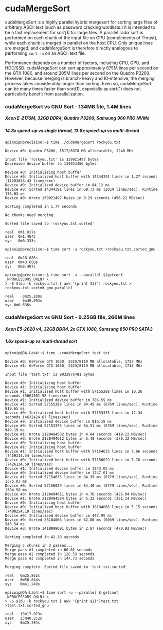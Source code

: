 # cudaMergeSort

cudaMergeSort is a highly parallel hybrid mergesort for sorting large files of arbitrary ASCII text (such as password cracking wordlists.) It is intended to be a fast replacement for _sort(1)_ for large files. A parallel radix sort is performed on each chunk of the input file on GPU (complements of Thrust), while each chunk is merged in parallel on the host CPU. Only unique lines are merged, and cudaMergeSort is therefore directly analogous to performing `sort -u` on an ASCII text file.

Performance depends on a number of factors, including CPU, GPU, and HDD/SSD. cudaMergeSort can sort approximately 675M lines per second on the GTX 1080, and around 205M lines per second on the Quadro P3200. However, because merging is branch-heavy and IO-intensive, the merging process takes considerably longer than sorting. Even so, cudaMergeSort can be many times faster than sort(1), especially as sort(1) does not particularly benefit from parallelization.

### cudaMergeSort vs GNU Sort - 134MB file, 1.4M lines
##### Xeon E-2176M, 32GB DDR4, Quadro P3200, Samsung 960 PRO NVMe
##### 14.3x speed-up vs single thread, 13.8x speed-up vs multi-thread

```
epixoip@precision:~$ time ./cudaMergeSort rockyou.txt

Device #0: Quadro P3200, 1517/6070 MB allocatable, 1240 MHz

Input file 'rockyou.txt' is 139921497 bytes
Decreased device buffer to 139923456 bytes

Device #0: Initializing host buffer
Device #0: Initialized host buffer with 14344391 lines in 1.27 seconds (11293838.43 lines/sec)
Device #0: Initialized device buffer in 84.12 ms
Device #0: Sorted 14344391 lines in 69.73 ms (205M lines/sec), Runtime 176.63 ms
Device #0: Wrote 139921497 bytes in 0.29 seconds (456.21 MB/sec)

Sorting completed in 1.77 seconds

No chunks need merging.

Sorted file saved to 'rockyou.txt.sorted'

real  0m1.817s
user  0m1.484s
sys   0m0.333s
```

```
epixoip@precision:~$ time sort -u rockyou.txt >rockyou.txt.sorted_gnu

real  0m26.088s
user  0m43.608s
sys   0m0.497s
```

```
epixoip@precision:~$ time sort -u --parallel $(getconf _NPROCESSORS_ONLN) \
> -S $(du -b rockyou.txt | awk '{print $1}') rockyou.txt > rockyou.txt.sorted_gnu_parallel

real	0m25.200s
user	0m49.993s
sys	0m0.636s
```

### cudaMergeSort vs GNU Sort - 9.25GB file, 266M lines
##### Xeon E5-2620 v4, 32GB DDR4, 2x GTX 1080, Samsung 850 PRO SATA3
##### 1.6x speed-up vs multi-thread sort

```
epixoip@QA-Lab4:~$ time ./cudaMergeSort test.txt

Device #0: GeForce GTX 1080, 2029/8119 MB allocatable, 1733 MHz
Device #1: GeForce GTX 1080, 2029/8119 MB allocatable, 1733 MHz

Input file 'test.txt' is 9932976481 bytes

Device #0: Initializing host buffer
Device #1: Initializing host buffer
Device #1: Initialized host buffer with 57155288 lines in 10.20 seconds (5604501.58 lines/sec)
Device #1: Initialized device buffer in 786.59 ms
Device #1: Sorted 57155288 lines in 84.45 ms (676M lines/sec), Runtime 919.65 ms
Device #0: Initialized host buffer with 57153375 lines in 12.34 seconds (4632424.87 lines/sec)
Device #0: Initialized device buffer in 816.19 ms
Device #0: Sorted 57153375 lines in 84.51 ms (676M lines/sec), Runtime 949.19 ms
Device #1: Wrote 2128494582 bytes in 4.84 seconds (419.22 MB/sec)
Device #0: Wrote 2128494612 bytes in 5.48 seconds (370.32 MB/sec)
Device #0: Initializing host buffer
Device #1: Initializing host buffer
Device #1: Initialized host buffer with 57154635 lines in 7.66 seconds (7459314.54 lines/sec)
Device #0: Initialized host buffer with 57156029 lines in 7.70 seconds (7426134.59 lines/sec)
Device #1: Initialized device buffer in 1243.02 ms
Device #0: Initialized device buffer in 1247.01 ms
Device #1: Sorted 57154635 lines in 84.35 ms (677M lines/sec), Runtime 1375.83 ms
Device #0: Sorted 57156029 lines in 84.40 ms (677M lines/sec), Runtime 1384.58 ms
Device #0: Wrote 2128494611 bytes in 4.76 seconds (425.94 MB/sec)
Device #1: Wrote 2128494584 bytes in 5.32 seconds (381.14 MB/sec)
Device #0: Initializing host buffer
Device #0: Initialized host buffer with 38104066 lines in 5.15 seconds (7400254.19 lines/sec)
Device #0: Initialized device buffer in 447.99 ms
Device #0: Sorted 38104066 lines in 62.80 ms (606M lines/sec), Runtime 543.54 ms
Device #0: Wrote 1418998091 bytes in 2.87 seconds (470.92 MB/sec)

Sorting completed in 42.38 seconds

Merging 5 chunks in 3 passes...
Merge pass #1 completed in 66.01 seconds
Merge pass #2 completed in 128.58 seconds
Merge pass #3 completed in 147.73 seconds

Merging complete. Sorted file saved to 'test.txt.sorted'

real   6m25.862s
user   6m58.844s
sys    0m41.240s
```

```
epixoip@QA-Lab4:~$ time sort -u --parallel $(getconf _NPROCESSORS_ONLN) \
> -S $(du -b rockyou.txt | awk '{print $1}')test.txt >test.txt.sorted_gnu

real   10m17.079s
user   25m48.252s
sys    0m25.784s
```
